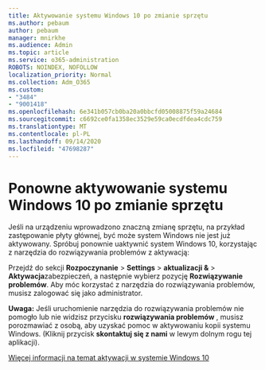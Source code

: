 ```yaml
---
title: Aktywowanie systemu Windows 10 po zmianie sprzętu
ms.author: pebaum
author: pebaum
manager: mnirkhe
ms.audience: Admin
ms.topic: article
ms.service: o365-administration
ROBOTS: NOINDEX, NOFOLLOW
localization_priority: Normal
ms.collection: Adm_O365
ms.custom:
- "3484"
- "9001418"
ms.openlocfilehash: 6e341b057cb0ba20a0bbcfd05008875f59a24684
ms.sourcegitcommit: c6692ce0fa1358ec3529e59ca0ecdfdea4cdc759
ms.translationtype: MT
ms.contentlocale: pl-PL
ms.lasthandoff: 09/14/2020
ms.locfileid: "47698287"
---
```

# <a name="reactivating-windows-10-after-a-hardware-change"></a>Ponowne aktywowanie systemu Windows 10 po zmianie sprzętu

Jeśli na urządzeniu wprowadzono znaczną zmianę sprzętu, na przykład zastępowanie płyty głównej, być może system Windows nie jest już aktywowany. Spróbuj ponownie uaktywnić system Windows 10, korzystając z narzędzia do rozwiązywania problemów z aktywacją:

Przejdź do sekcji **Rozpoczynanie**  >  **Settings**  >  **aktualizacji &**  >  **Aktywacja**zabezpieczeń, a następnie wybierz pozycję **Rozwiązywanie problemów**. Aby móc korzystać z narzędzia do rozwiązywania problemów, musisz zalogować się jako administrator.

**Uwaga:** Jeśli uruchomienie narzędzia do rozwiązywania problemów nie pomogło lub nie widzisz przycisku **rozwiązywania problemów** , musisz porozmawiać z osobą, aby uzyskać pomoc w aktywowaniu kopii systemu Windows. (Kliknij przycisk **skontaktuj się z nami** w lewym dolnym rogu tej aplikacji).

[Więcej informacji na temat aktywacji w systemie Windows 10](https://support.microsoft.com/help/12440/windows-10-activate)
